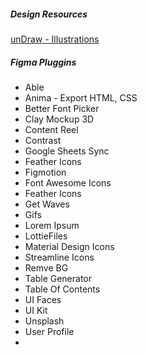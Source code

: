 ##### Design Resources
[unDraw - Illustrations](https://undraw.co/illustrations)  

##### Figma Pluggins
- Able
- Anima - Export HTML, CSS
- Better Font Picker
- Clay Mockup 3D
- Content Reel
- Contrast
- Google Sheets Sync
- Feather Icons
- Figmotion
- Font Awesome Icons
- Feather Icons
- Get Waves
- Gifs
- Lorem Ipsum
- LottieFiles
- Material Design Icons
- Streamline Icons
- Remve BG
- Table Generator
- Table Of Contents
- UI Faces
- UI Kit
- Unsplash
- User Profile
-

